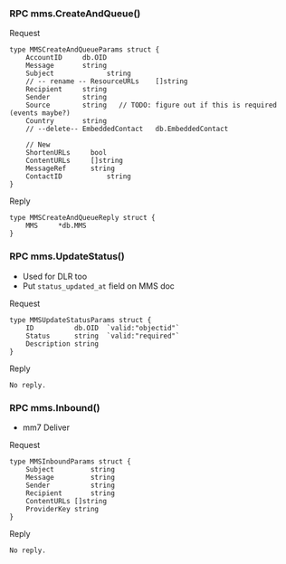 ### RPC mms.CreateAndQueue()
Request
```
type MMSCreateAndQueueParams struct {
	AccountID     db.OID
	Message       string
	Subject 			string
	// -- rename -- ResourceURLs 	[]string
	Recipient     string
	Sender        string
	Source        string   // TODO: figure out if this is required (events maybe?)
	Country       string
	// --delete-- EmbeddedContact  	db.EmbeddedContact
	
	// New
	ShortenURLs		bool
	ContentURLs 	[]string
	MessageRef		string
	ContactID			string
}
```

Reply
```
type MMSCreateAndQueueReply struct {
	MMS		*db.MMS
}
```

### RPC mms.UpdateStatus()

* Used for DLR too
* Put `status_updated_at` field on MMS doc

Request
```
type MMSUpdateStatusParams struct {
	ID          db.OID 	`valid:"objectid"`
	Status      string 	`valid:"required"`
	Description string	
}
```

Reply
```
No reply.
```

### RPC mms.Inbound()

* mm7 Deliver

Request
```
type MMSInboundParams struct {
	Subject 		string
	Message 		string
	Sender			string
	Recipient		string
	ContentURLs	[]string
	ProviderKey	string
}
```

Reply
```
No reply.
```


